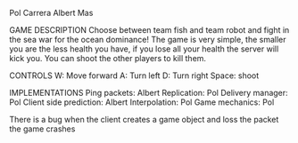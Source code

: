 Pol Carrera
Albert Mas

GAME DESCRIPTION
Choose between team fish and team robot and fight in the sea war for the ocean dominance!
The game is very simple, the smaller you are the less health you have,
if you lose all your health the server will kick you.
You can shoot the other players to kill them.

CONTROLS
W: Move forward
A: Turn left
D: Turn right
Space: shoot

IMPLEMENTATIONS
Ping packets:		Albert
Replication:		Pol
Delivery manager:	Pol
Client side prediction:	Albert
Interpolation:		Pol
Game mechanics:		Pol


There is a bug when the client creates a game object and loss the packet the game crashes
